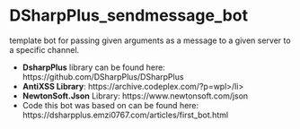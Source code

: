 # DSharpPlus_sendmessage_bot
template bot for passing given arguments as a message to a given server to a specific channel. <br />
<ul>
  <li><b>DsharpPlus</b> library can be found here: https://github.com/DSharpPlus/DSharpPlus</li>
  <li><b>AntiXSS Library</b>: https://archive.codeplex.com/?p=wpl>/li>
  <li><b>NewtonSoft.Json</b> Library: https://www.newtonsoft.com/json</li>
  <li>Code this bot was based on can be found here: https://dsharpplus.emzi0767.com/articles/first_bot.html</li>
</ul>
